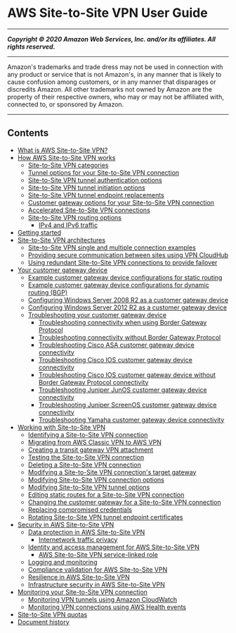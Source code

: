 # AWS Site-to-Site VPN User Guide

-----
*****Copyright &copy; 2020 Amazon Web Services, Inc. and/or its affiliates. All rights reserved.*****

-----
Amazon's trademarks and trade dress may not be used in 
     connection with any product or service that is not Amazon's, 
     in any manner that is likely to cause confusion among customers, 
     or in any manner that disparages or discredits Amazon. All other 
     trademarks not owned by Amazon are the property of their respective
     owners, who may or may not be affiliated with, connected to, or 
     sponsored by Amazon.

-----
## Contents
+ [What is AWS Site-to-Site VPN?](VPC_VPN.md)
+ [How AWS Site-to-Site VPN works](how_it_works.md)
   + [Site-to-Site VPN categories](vpn-categories.md)
   + [Tunnel options for your Site-to-Site VPN connection](VPNTunnels.md)
   + [Site-to-Site VPN tunnel authentication options](vpn-tunnel-authentication-options.md)
   + [Site-to-Site VPN tunnel initiation options](initiate-vpn-tunnels.md)
   + [Site-to-Site VPN tunnel endpoint replacements](endpoint-replacements.md)
   + [Customer gateway options for your Site-to-Site VPN connection](cgw-options.md)
   + [Accelerated Site-to-Site VPN connections](accelerated-vpn.md)
   + [Site-to-Site VPN routing options](VPNRoutingTypes.md)
      + [IPv4 and IPv6 traffic](ipv4-ipv6.md)
+ [Getting started](SetUpVPNConnections.md)
+ [Site-to-Site VPN architectures](site-site-architechtures.md)
   + [Site-to-Site VPN single and multiple connection examples](Examples.md)
   + [Providing secure communication between sites using VPN CloudHub](VPN_CloudHub.md)
   + [Using redundant Site-to-Site VPN connections to provide failover](vpn-redundant-connection.md)
+ [Your customer gateway device](your-cgw.md)
   + [Example customer gateway device configurations for static routing](cgw-static-routing-examples.md)
   + [Example customer gateway device configurations for dynamic routing (BGP)](cgw-dynamic-routing-examples.md)
   + [Configuring Windows Server 2008 R2 as a customer gateway device](CustomerGateway-Windows.md)
   + [Configuring Windows Server 2012 R2 as a customer gateway device](customer-gateway-windows-2012.md)
   + [Troubleshooting your customer gateway device](Troubleshooting.md)
      + [Troubleshooting connectivity when using Border Gateway Protocol](Generic_Troubleshooting.md)
      + [Troubleshooting connectivity without Border Gateway Protocol](Generic_Troubleshooting_noBGP.md)
      + [Troubleshooting Cisco ASA customer gateway device connectivity](Cisco_ASA_Troubleshooting.md)
      + [Troubleshooting Cisco IOS customer gateway device connectivity](Cisco_Troubleshooting.md)
      + [Troubleshooting Cisco IOS customer gateway device without Border Gateway Protocol connectivity](Cisco_Troubleshooting_NoBGP.md)
      + [Troubleshooting Juniper JunOS customer gateway device connectivity](Juniper_Troubleshooting.md)
      + [Troubleshooting Juniper ScreenOS customer gateway device connectivity](Juniper_ScreenOs_Troubleshooting.md)
      + [Troubleshooting Yamaha customer gateway device connectivity](Yamaha_Troubleshooting.md)
+ [Working with Site-to-Site VPN](working-with-site-site.md)
   + [Identifying a Site-to-Site VPN connection](identify-vpn.md)
   + [Migrating from AWS Classic VPN to AWS VPN](aws-vpn-migrate.md)
   + [Creating a transit gateway VPN attachment](create-tgw-vpn-attachment.md)
   + [Testing the Site-to-Site VPN connection](HowToTestEndToEnd_Linux.md)
   + [Deleting a Site-to-Site VPN connection](delete-vpn.md)
   + [Modifying a Site-to-Site VPN connection's target gateway](modify-vpn-target.md)
   + [Modifying Site-to-Site VPN connection options](modify-vpn-connection-options.md)
   + [Modifying Site-to-Site VPN tunnel options](modify-vpn-tunnel-options.md)
   + [Editing static routes for a Site-to-Site VPN connection](vpn-edit-static-routes.md)
   + [Changing the customer gateway for a Site-to-Site VPN connection](change-vpn-cgw.md)
   + [Replacing compromised credentials](CompromisedCredentials.md)
   + [Rotating Site-to-Site VPN tunnel endpoint certificates](roate-vpn-certificate.md)
+ [Security in AWS Site-to-Site VPN](security.md)
   + [Data protection in AWS Site-to-Site VPN](data-protection.md)
      + [Internetwork traffic privacy](internetwork-traffic-privacy.md)
   + [Identity and access management for AWS Site-to-Site VPN](vpn-authentication-access-control.md)
      + [AWS Site-to-Site VPN service-linked role](vpn-service-linked-roles.md)
   + [Logging and monitoring](logging-monitoring.md)
   + [Compliance validation for AWS Site-to-Site VPN](site-to-site-vpn-compliance.md)
   + [Resilience in AWS Site-to-Site VPN](disaster-recovery-resiliency.md)
   + [Infrastructure security in AWS Site-to-Site VPN](infrastructure-security.md)
+ [Monitoring your Site-to-Site VPN connection](monitoring-overview-vpn.md)
   + [Monitoring VPN tunnels using Amazon CloudWatch](monitoring-cloudwatch-vpn.md)
   + [Monitoring VPN connections using AWS Health events](monitoring-vpn-health-events.md)
+ [Site-to-Site VPN quotas](vpn-limits.md)
+ [Document history](WhatsNew.md)